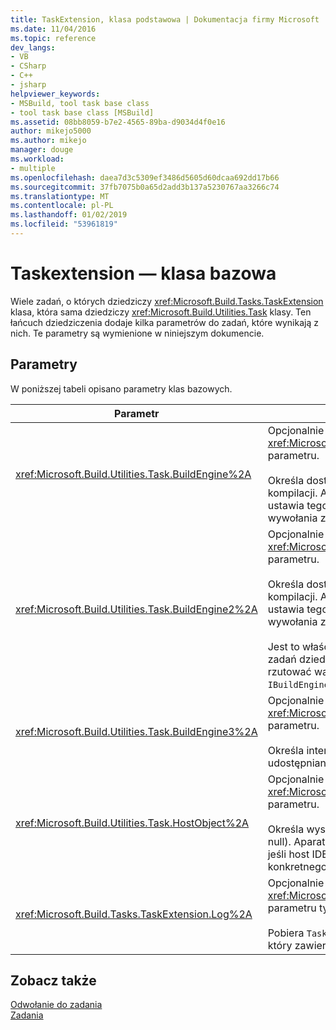 ```yaml
---
title: TaskExtension, klasa podstawowa | Dokumentacja firmy Microsoft
ms.date: 11/04/2016
ms.topic: reference
dev_langs:
- VB
- CSharp
- C++
- jsharp
helpviewer_keywords:
- MSBuild, tool task base class
- tool task base class [MSBuild]
ms.assetid: 08bb8059-b7e2-4565-89ba-d9034d4f0e16
author: mikejo5000
ms.author: mikejo
manager: douge
ms.workload:
- multiple
ms.openlocfilehash: daea7d3c5309ef3486d5605d60dcaa692dd17b66
ms.sourcegitcommit: 37fb7075b0a65d2add3b137a5230767aa3266c74
ms.translationtype: MT
ms.contentlocale: pl-PL
ms.lasthandoff: 01/02/2019
ms.locfileid: "53961819"
---
```

# <a name="taskextension-base-class"></a>Taskextension — klasa bazowa
Wiele zadań, o których dziedziczy <xref:Microsoft.Build.Tasks.TaskExtension> klasa, która sama dziedziczy <xref:Microsoft.Build.Utilities.Task> klasy. Ten łańcuch dziedziczenia dodaje kilka parametrów do zadań, które wynikają z nich. Te parametry są wymienione w niniejszym dokumencie.  
  
## <a name="parameters"></a>Parametry  
 W poniższej tabeli opisano parametry klas bazowych.  
  
|Parametr|Opis|  
|---------------|-----------------|  
|<xref:Microsoft.Build.Utilities.Task.BuildEngine%2A>|Opcjonalnie <xref:Microsoft.Build.Framework.IBuildEngine> parametru.<br /><br /> Określa dostępne dla zadań interfejsu aparatu kompilacji. Aparat kompilacji automatycznie ustawia tego parametru, aby zezwolić na wywołania zwrotnego do niego zadań.|  
|<xref:Microsoft.Build.Utilities.Task.BuildEngine2%2A>|Opcjonalnie <xref:Microsoft.Build.Framework.IBuildEngine2> parametru.<br /><br /> Określa dostępne dla zadań interfejsu aparatu kompilacji. Aparat kompilacji automatycznie ustawia tego parametru, aby zezwolić na wywołania zwrotnego do niego zadań.<br /><br /> Jest to właściwość wygody, tak aby autorzy zadań dziedziczenie z tej klasy będą musieli rzutować wartości z `IBuildEngine` do `IBuildEngine2`.|  
|<xref:Microsoft.Build.Utilities.Task.BuildEngine3%2A>|Opcjonalnie <xref:Microsoft.Build.Framework.IBuildEngine3> parametru.<br /><br /> Określa interfejs aparat kompilacji, które są udostępniane przez hosta.|  
|<xref:Microsoft.Build.Utilities.Task.HostObject%2A>|Opcjonalnie <xref:Microsoft.Build.Framework.ITaskHost> parametru.<br /><br /> Określa wystąpienie obiektu hosta (może być null). Aparat kompilacji ustawia tę właściwość, jeśli host IDE skojarzył obiekt hosta tego konkretnego zadania.|  
|<xref:Microsoft.Build.Tasks.TaskExtension.Log%2A>|Opcjonalnie <xref:Microsoft.Build.Utilities.TaskLoggingHelper> parametru tylko do odczytu.<br /><br /> Pobiera `TaskLoggingHelperExtension` obiekt, który zawiera metody rejestrowania zadań.|  
  
## <a name="see-also"></a>Zobacz także  
 [Odwołanie do zadania](../msbuild/msbuild-task-reference.md)   
 [Zadania](../msbuild/msbuild-tasks.md)